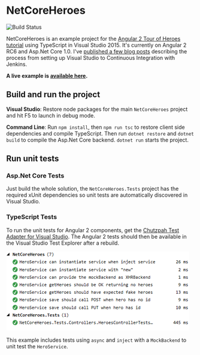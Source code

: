 # NetCoreHeroes

![Build Status](https://jenkins.dan.gl/buildStatus/icon?job=NetCoreHeroes%20-%20Tests)

NetCoreHeroes is an example project for the [Angular 2 Tour of Heroes tutorial](https://angular.io/docs/ts/latest/quickstart.html) using
TypeScript in Visual Studio 2015. It's currently on Angular 2 RC6 and Asp.Net Core 1.0.
I've [published a few blog posts](https://blog.dangl.me/archive/netcoreheroes-angular2-with-net-core-in-visual-studio-2015-part-i/) describing the process from setting up Visual Studio to Continuous Integration with Jenkins.

**A live example is [available here](http://netcoreheroes.dangl.me).**

## Build and run the project

**Visual Studio**: Restore node packages for the main `NetCoreHeroes` project and hit F5 to launch in debug mode.

**Command Line**: Run `npm install`, then `npm run tsc` to restore client side dependencies and compile TypeScript.
Then run `dotnet restore` and `dotnet build` to compile the Asp.Net Core backend. `dotnet run` starts the project.

## Run unit tests

### Asp.Net Core Tests

Just build the whole solution, the `NetCoreHeroes.Tests` project has the required xUnit dependencies so unit tests are automatically
discovered in Visual Studio.

### TypeScript Tests

To run the unit tests for Angular 2 components, get the
[Chutzpah Test Adapter for Visual Studio](https://visualstudiogallery.msdn.microsoft.com/f8741f04-bae4-4900-81c7-7c9bfb9ed1fe).
The Angular 2 tests should then be available in the Visual Studio Test Explorer after a rebuild.

![Visual Studio Test Explorer with Anngular 2 Unit Tests](docs/VisualStudioTestExplorer.png)

This example includes tests using `async` and `inject` with a `MockBackend` to unit test the `HeroService`.